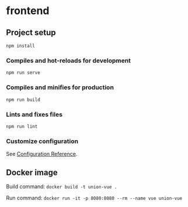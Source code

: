# frontend

## Project setup
```
npm install
```

### Compiles and hot-reloads for development
```
npm run serve
```

### Compiles and minifies for production
```
npm run build
```

### Lints and fixes files
```
npm run lint
```

### Customize configuration
See [Configuration Reference](https://cli.vuejs.org/config/).

## Docker image
Build command:
``docker build -t union-vue .``

Run command:
``docker run -it -p 8080:8080 --rm --name vue union-vue``

